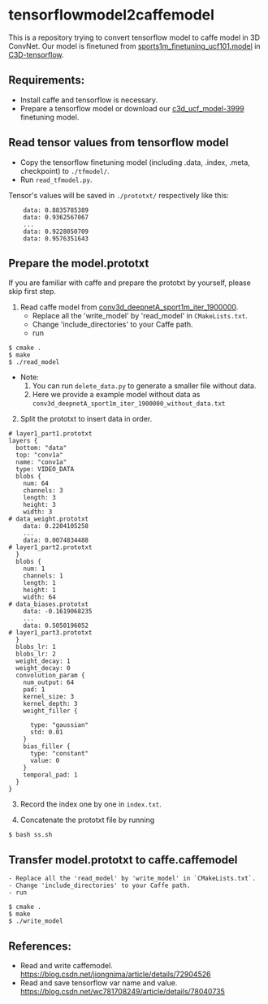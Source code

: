 # tensorflowmodel2caffemodel

This is a repository trying to convert tensorflow model to caffe model in 3D ConvNet.
Our model is finetuned from [sports1m_finetuning_ucf101.model](https://www.dropbox.com/sh/8wcjrcadx4r31ux/AAAkz3dQ706pPO8ZavrztRCca?dl=0) in [C3D-tensorflow](https://github.com/hx173149/C3D-tensorflow).


## Requirements:
- Install caffe and tensorflow is necessary.
- Prepare a tensorflow model or download our [c3d_ucf_model-3999](https://www.dropbox.com/sh/zxytvmis1o6ps3b/AACcAJRV6fO-Ol2UTOUVCwHZa?dl=0) finetuning model.



## Read tensor values from tensorflow model
- Copy the tensorflow finetuning model (including .data, .index, .meta, checkpoint) to `./tfmodel/`.
- Run `read_tfmodel.py`.

Tensor's values will be saved in `./prototxt/` respectively like this:
```
    data: 0.8835785389
    data: 0.9362567067
    ...
    data: 0.9228050709
    data: 0.9576351643
```

## Prepare the model.prototxt
If you are familiar with caffe and prepare the prototxt by yourself, please skip first step.

1. Read caffe model from [conv3d_deepnetA_sport1m_iter_1900000](https://www.dropbox.com/s/mihrgqarchxd643/conv3d_deepnetA_sport1m_iter_1900000?dl=0).
    - Replace all the 'write_model' by 'read_model' in `CMakeLists.txt`.
    - Change 'include_directories' to your Caffe path.
    - run
```
$ cmake .
$ make
$ ./read_model
```
- Note:
    1. You can run `delete_data.py` to generate a smaller file without data.
    2. Here we provide a example model without data as `conv3d_deepnetA_sport1m_iter_1900000_without_data.txt`

2. Split the prototxt to insert data in order.

```
# layer1_part1.prototxt
layers {
  bottom: "data"
  top: "conv1a"
  name: "conv1a"
  type: VIDEO_DATA
  blobs {
    num: 64
    channels: 3
    length: 3
    height: 3
    width: 3
# data_weight.prototxt
    data: 0.2204105258
    ...
    data: 0.0074834488
# layer1_part2.prototxt
  }
  blobs {
    num: 1
    channels: 1
    length: 1
    height: 1
    width: 64
# data_biases.prototxt
    data: -0.1619068235
    ...
    data: 0.5050196052
# layer1_part3.prototxt
  }
  blobs_lr: 1
  blobs_lr: 2
  weight_decay: 1
  weight_decay: 0
  convolution_param {
    num_output: 64
    pad: 1
    kernel_size: 3
    kernel_depth: 3
    weight_filler {

      type: "gaussian"
      std: 0.01
    }
    bias_filler {
      type: "constant"
      value: 0
    }
    temporal_pad: 1
  }
}
```

3. Record the index one by one in `index.txt`.

4. Concatenate the prototxt file by running
```
$ bash ss.sh
```

## Transfer model.prototxt to caffe.caffemodel
    - Replace all the 'read_model' by 'write_model' in `CMakeLists.txt`.
    - Change 'include_directories' to your Caffe path.
    - run
```
$ cmake .
$ make
$ ./write_model
```


## References:
- Read and write caffemodel. https://blog.csdn.net/jiongnima/article/details/72904526
- Read and save tensorflow var name and value. https://blog.csdn.net/wc781708249/article/details/78040735
